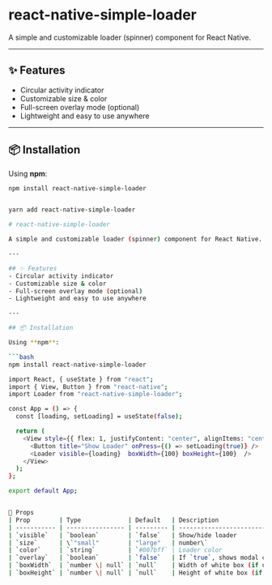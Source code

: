 # react-native-simple-loader

A simple and customizable loader (spinner) component for React Native.

---

## ✨ Features
- Circular activity indicator
- Customizable size & color
- Full-screen overlay mode (optional)
- Lightweight and easy to use anywhere

---

## 📦 Installation

Using **npm**:

```bash
npm install react-native-simple-loader


yarn add react-native-simple-loader

# react-native-simple-loader

A simple and customizable loader (spinner) component for React Native.

---

## ✨ Features
- Circular activity indicator
- Customizable size & color
- Full-screen overlay mode (optional)
- Lightweight and easy to use anywhere

---

## 📦 Installation

Using **npm**:

```bash
npm install react-native-simple-loader

import React, { useState } from "react";
import { View, Button } from "react-native";
import Loader from "react-native-simple-loader";

const App = () => {
  const [loading, setLoading] = useState(false);

  return (
    <View style={{ flex: 1, justifyContent: "center", alignItems: "center" }}>
      <Button title="Show Loader" onPress={() => setLoading(true)} />
      <Loader visible={loading}  boxWidth={100} boxHeight={100}  />
    </View>
  );
};

export default App;


🔑 Props
| Prop        | Type             | Default   | Description                    |           |             |
| ----------- | ---------------- | --------- | ------------------------------ | --------- | ----------- |
| `visible`   | `boolean`        | `false`   | Show/hide loader               |           |             |
| `size`      | \`"small"        | "large"   | number\`                       | `"large"` | Loader size |
| `color`     | `string`         | `#007bff` | Loader color                   |           |             |
| `overlay`   | `boolean`        | `false`   | If `true`, shows modal overlay |           |             |
| `boxWidth`  | `number \| null` | `null`    | Width of white box (if used)   |           |             |
| `boxHeight` | `number \| null` | `null`    | Height of white box (if used)  |           |             |

